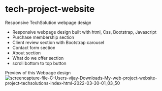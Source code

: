 # tech-project-website

Responsive TechSolution webpage design

- Responsive webpage design built with html, Css, Bootstrap, Javascript
- Purchase membership section
- Client review section with Bootstrap carousel
- Contact form section 
- About section
- What do we offer section
- scroll bottom to top button 


Preview of this Webpage design
![screencapture-file-C-Users-vijay-Downloads-My-web-project-website-project-techsolutions-index-html-2022-03-30-01_03_50](https://user-images.githubusercontent.com/85095015/160896150-79b70d60-004b-4068-8385-47ea33a522fc.jpg)
